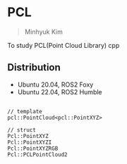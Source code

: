 # PCL
> Minhyuk Kim

To study PCL(Point Cloud Library) cpp

Distribution
-------------
* Ubuntu 20.04, ROS2 Foxy
* Ubuntu 22.04, ROS2 Humble

## 
```shell
// template
pcl::PointCloud<pcl::PointXYZ>

// struct
Pcl::PointXYZ
Pcl::PointXYZI
Pcl::PointXYZRGB
Pcl::PCLPointCloud2
```
